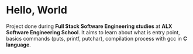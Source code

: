# Hello, World

Project done during **Full Stack Software Engineering studies** at **ALX Software Engineering School**. It aims to learn about what is entry point, basics commands (puts, printf, putchar), compilation process with gcc in **C language**.
